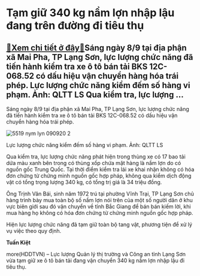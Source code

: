 Tạm giữ 340 kg nầm lợn nhập lậu đang trên đường đi tiêu thụ
===========================================================

[:gift:Xem chi tiết ở đây:gift:](https://hddtvn.com/tam-giu-340-kg-nam-lon-nhap-lau-dang-tren-duong-di-tieu-thu/)Sáng ngày 8/9 tại địa phận xã Mai Pha, TP Lạng Sơn, lực lượng chức năng đã tiến hành kiểm tra xe ô tô bán tải BKS 12C-068.52 có dấu hiệu vận chuyển hàng hóa trái phép. Lực lượng chức năng kiểm đếm số hàng vi phạm. Ảnh: QLTT LS Qua kiểm tra, lực lượng …
------------------------------------------------------------------------------------------------------------------------------------------------------------------------------------------------------------------------------------------------------------


Sáng ngày 8/9 tại địa phận xã Mai Pha, TP Lạng Sơn, lực lượng chức năng đã tiến hành kiểm tra xe ô tô bán tải BKS 12C-068.52 có dấu hiệu vận chuyển hàng hóa trái phép.





![5519 nym lyn 090920 2](https://hddtvn.com/wp-content/uploads/2021/01/5519_NYm_lYn_-_090920-2.png "Lực lượng chức năng kiểm đếm số hàng vi phạm. Ảnh: QLTT LS")


Lực lượng chức năng kiểm đếm số hàng vi phạm. Ảnh: QLTT LS



Qua kiểm tra, lực lượng chức năng phát hiện trong thùng xe có 17 bao tải dứa màu xanh bên trong có thùng xốp chứa mặt hàng là nầm lợn do có nguồn gốc Trung Quốc. Tại thời điểm kiểm tra lái xe khai nhận không có hóa đơn chứng từ chứng minh nguồn gốc hợp pháp, không qua kiểm dịch động vật có tổng trọng lượng 340 kg, có tổng trị giá là 34 triệu đồng.


Ông Trịnh Văn Bái, sinh năm 1972 trú tại phường Vĩnh Trại, TP Lạng Sơn chủ hàng trình bày mua toàn bộ số nầm lợn nói trên của một số người dân ở khu vực biên giới sau đó vận chuyển về tỉnh Bắc Giang để bán bán kiếm lời, khi mua hàng họ không có hóa đơn chứng từ chứng minh nguồn gốc hợp pháp.


Hiện lực lượng chức năng đã tạm giữ toàn bộ tang vật, phương tiện để xử lý vụ việc theo quy định.




**Tuấn Kiệt**



more(HDDTVN) – Lực lượng Quản lý thị trường và Công an tỉnh Lạng Sơn vừa tạm giữ xe ô tô bán tải đang vận chuyển 340 kg nầm lợn nhập lậu đi tiêu thụ.

